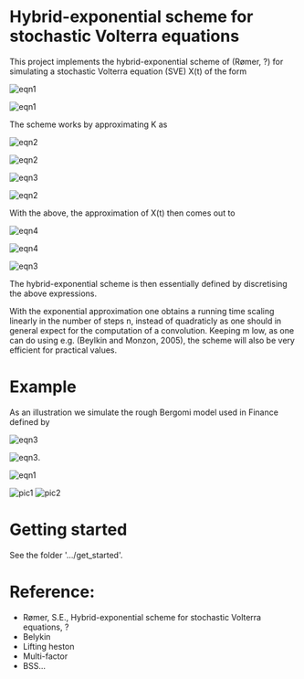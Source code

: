 # Hybrid-exponential scheme for stochastic Volterra equations
This project implements the hybrid-exponential scheme of (Rømer, ?) for simulating a stochastic Volterra equation (SVE) X(t) of the form

![eqn1](https://github.com/sigurdroemer/hybrid_exponential_scheme/blob/readme_images/sve_def.png)

![eqn1](https://github.com/sigurdroemer/hybrid_exponential_scheme/blob/readme_images/temp1.png)

The scheme works by approximating K as 

![eqn2](https://github.com/sigurdroemer/hybrid_exponential_scheme/blob/readme_images/K_approx.png)

![eqn2](https://github.com/sigurdroemer/hybrid_exponential_scheme/blob/readme_images/temp2.png)

![eqn3](https://github.com/sigurdroemer/hybrid_exponential_scheme/blob/readme_images/temp4.png)

![eqn2](https://github.com/sigurdroemer/hybrid_exponential_scheme/blob/readme_images/K_plot.jpg)

With the above, the approximation of X(t) then comes out to

![eqn4](https://github.com/sigurdroemer/hybrid_exponential_scheme/blob/readme_images/X_approx.png)

![eqn4](https://github.com/sigurdroemer/hybrid_exponential_scheme/blob/readme_images/temp5.png)

![eqn3](https://github.com/sigurdroemer/hybrid_exponential_scheme/blob/readme_images/dU.png)

The hybrid-exponential scheme is then essentially defined by discretising the above expressions.

With the exponential approximation one obtains a running time scaling linearly in the number of steps n, instead of quadraticly as one should in general expect for the computation of a convolution. Keeping m low, as one can do using e.g. (Beylkin and Monzon, 2005), the scheme will also be very efficient for practical values.
 
# Example
As an illustration we simulate the rough Bergomi model used in Finance defined by

![eqn3](https://github.com/sigurdroemer/hybrid_exponential_scheme/blob/readme_images/rbergomi.png)

![eqn3](https://github.com/sigurdroemer/hybrid_exponential_scheme/blob/readme_images/rbergomi_params.png).

![eqn1](https://github.com/sigurdroemer/hybrid_exponential_scheme/blob/readme_images/temp3.png)

![pic1](https://github.com/sigurdroemer/hybrid_exponential_scheme/blob/readme_images/volatility.jpg)
![pic2](https://github.com/sigurdroemer/hybrid_exponential_scheme/blob/readme_images/u_factors.jpg)

# Getting started
See the folder '.../get_started'.

# Reference:
- Rømer, S.E., Hybrid-exponential scheme for stochastic Volterra equations, ?
- Belykin
- Lifting heston
- Multi-factor
- BSS...
